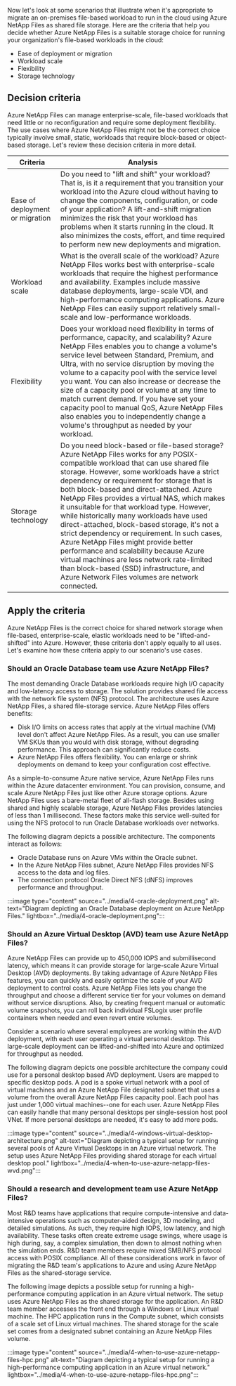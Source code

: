 Now let's look at some scenarios that illustrate when it's appropriate to migrate an on-premises file-based workload to run in the cloud using Azure NetApp Files as shared file storage. Here are the criteria that help you decide whether Azure NetApp Files is a suitable storage choice for running your organization's file-based workloads in the cloud: 

- Ease of deployment or migration
- Workload scale
- Flexibility
- Storage technology

## Decision criteria

Azure NetApp Files can manage enterprise-scale, file-based workloads that need little or no reconfiguration and require some deployment flexibility. The use cases where Azure NetApp Files might not be the correct choice typically involve small, static, workloads that require block-based or object-based storage. Let's review these decision criteria in more detail.

| **Criteria** | **Analysis**|
| --- | --- |
| Ease of deployment or migration | Do you need to "lift and shift" your workload? That is, is it a requirement that you transition your workload into the Azure cloud without having to change the components, configuration, or code of your application? A lift-and-shift migration minimizes the risk that your workload has problems when it starts running in the cloud. It also minimizes the costs, effort, and time required to perform new new deployments and migration. |
| Workload scale | What is the overall scale of the workload? Azure NetApp Files works best with enterprise-scale workloads that require the highest performance and availability. Examples include massive database deployments, large-scale VDI, and high-performance computing applications. Azure NetApp Files can easily support relatively small-scale and low-performance workloads. |
| Flexibility | Does your workload need flexibility in terms of performance, capacity, and scalability? Azure NetApp Files enables you to change a volume's service level between Standard, Premium, and Ultra, with no service disruption by moving the volume to a capacity pool with the service level you want. You can also increase or decrease the size of a capacity pool or volume at any time to match current demand. If you have set your capacity pool to manual QoS, Azure NetApp Files also enables you to independently change a volume's throughput as needed by your workload. |
| Storage technology | Do you need block-based or file-based storage? Azure NetApp Files works for any POSIX-compatible workload that can use shared file storage. However, some workloads have a strict dependency or requirement for storage that is both block-based and direct-attached. Azure NetApp Files provides a virtual NAS, which makes it unsuitable for that workload type. However, while historically many workloads have used direct-attached, block-based storage, it's not a strict dependency or requirement. In such cases, Azure NetApp Files might provide better performance and scalability because Azure virtual machines are less network rate-limited than block-based (SSD) infrastructure, and Azure Network Files volumes are network connected. |

## Apply the criteria

Azure NetApp Files is the correct choice for shared network storage when file-based, enterprise-scale, elastic workloads need to be "lifted-and-shifted" into Azure. However, these criteria don't apply equally to all uses. Let's examine how these criteria apply to our scenario's use cases.

### Should an Oracle Database team use Azure NetApp Files?

The most demanding Oracle Database workloads require high I/O capacity and low-latency access to storage. The solution provides shared file access with the network file system (NFS) protocol. The architecture uses Azure NetApp Files, a shared file-storage service. Azure NetApp Files offers benefits:

- Disk I/O limits on access rates that apply at the virtual machine (VM) level don't affect Azure NetApp Files. As a result, you can use smaller VM SKUs than you would with disk storage, without degrading performance. This approach can significantly reduce costs.
- Azure NetApp Files offers flexibility. You can enlarge or shrink deployments on demand to keep your configuration cost effective.

As a simple-to-consume Azure native service, Azure NetApp Files runs within the Azure datacenter environment. You can provision, consume, and scale Azure NetApp Files just like other Azure storage options. Azure NetApp Files uses a bare-metal fleet of all-flash storage. Besides using shared and highly scalable storage, Azure NetApp Files provides latencies of less than 1 millisecond. These factors make this service well-suited for using the NFS protocol to run Oracle Database workloads over networks. 

The following diagram depicts a possible architecture. The components interact as follows:

- Oracle Database runs on Azure VMs within the Oracle subnet.
- In the Azure NetApp Files subnet, Azure NetApp Files provides NFS access to the data and log files.
- The connection protocol Oracle Direct NFS (dNFS) improves performance and throughput.

:::image type="content" source="../media/4-oracle-deployment.png" alt-text="Diagram depicting an Oracle Database deployment on Azure NetApp Files." lightbox="../media/4-oracle-deployment.png":::

### Should an Azure Virtual Desktop (AVD) team use Azure NetApp Files?

Azure NetApp Files can provide up to 450,000 IOPS and submillisecond latency, which means it can provide storage for large-scale Azure Virtual Desktop (AVD) deployments. By taking advantage of Azure NetApp Files features, you can quickly and easily optimize the scale of your AVD deployment to control costs. Azure NetApp Files lets you change the throughput and choose a different service tier for your volumes on demand without service disruptions. Also, by creating frequent manual or automatic volume snapshots, you can roll back individual FSLogix user profile containers when needed and even revert entire volumes.

Consider a scenario where several employees are working within the AVD deployment, with each user operating a virtual personal desktop. This large-scale deployment can be lifted-and-shifted into Azure and optimized for throughput as needed.

The following diagram depicts one possible architecture the company could use for a personal desktop based AVD deployment. Users are mapped to specific desktop pods. A pod is a spoke virtual network with a pool of virtual machines and an Azure NetApp File designated subnet that uses a volume from the overall Azure NetApp Files capacity pool. Each pool has just under 1,000 virtual machines--one for each user. Azure NetApp Files can easily handle that many personal desktops per single-session host pool VNet. If more personal desktops are needed, it's easy to add more pods.

:::image type="content" source="../media/4-windows-virtual-desktop-architecture.png" alt-text="Diagram depicting a typical setup for running several pools of Azure Virtual Desktops in an Azure virtual network. The setup uses Azure NetApp Files providing shared storage for each virtual desktop pool." lightbox="../media/4-when-to-use-azure-netapp-files-wvd.png":::

### Should a research and development team use Azure NetApp Files?

Most R&D teams have applications that require compute-intensive and data-intensive operations such as computer-aided design, 3D modeling, and detailed simulations. As such, they require high IOPS, low latency, and high availability. These tasks often create extreme usage swings, where usage is high during, say, a complex simulation, then down to almost nothing when the simulation ends. R&D team members require mixed SMB/NFS protocol access with POSIX compliance. All of these considerations work in favor of migrating the R&D team's applications to Azure and using Azure NetApp Files as the shared-storage service.

The following image depicts a possible setup for running a high-performance computing application in an Azure virtual network. The setup uses Azure NetApp Files as the shared storage for the application. An R&D team member accesses the front end through a Windows or Linux virtual machine. The HPC application runs in the Compute subnet, which consists of a scale set of Linux virtual machines. The shared storage for the scale set comes from a designated subnet containing an Azure NetApp Files volume.

:::image type="content" source="../media/4-when-to-use-azure-netapp-files-hpc.png" alt-text="Diagram depicting a typical setup for running a high-performance computing application in an Azure virtual network." lightbox="../media/4-when-to-use-azure-netapp-files-hpc.png":::
